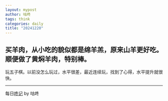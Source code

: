 ```yaml
---
layout: mypost
author: 咕咚
tags: think
categories: daily
title: "20241220"
---
```


买羊肉，从小吃的貌似都是绵羊羔，原来山羊更好吃。
顺便做了黄焖羊肉，特别棒。
---
玩五子棋。以前没怎么玩过，水平很差，最近连续玩，找到了心得，水平提升就很快。

---

每日[⁡⁡⁢⁤‌‌​​‌⁢​​‬​‬‍‍​⁤⁤‌⁤⁢‌⁤⁤⁡‬﻿​⁡﻿⁣‌‌​⁣⁢⁣⁣‍﻿‬‬⁡‌‍﻿咚记](https://fcngifhkzsmc.feishu.cn/wiki/TUF1wJIrbiY9OKkpCotch8Q8nud?fromScene=spaceOverview)
by 咕咚
